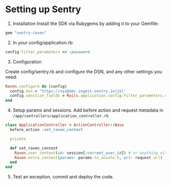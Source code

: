 # Setting up Sentry

1. Installation
Install the SDK via Rubygems by adding it to your Gemfile:

```rb
gem "sentry-raven"
```

2. In your config/application.rb:

```rb
config.filter_parameters << :password
```

3. Configuration

Create config/sentry.rb and configure the DSN, and any other settings you need:

```rb
Raven.configure do |config|
  config.dsn = 'https://xyz@abc.ingest.sentry.io/jkl'
  config.sanitize_fields = Rails.application.config.filter_parameters.map(&:to_s)
end
```

4. Setup params and sessions. Add before action and request metadata in `/app/controllers/application_controller.rb`

```rb
class ApplicationController < ActionController::Base
  before_action :set_raven_context

  private

  def set_raven_context
    Raven.user_context(id: session[:current_user_id]) # or anything else in session
    Raven.extra_context(params: params.to_unsafe_h, url: request.url)
  end
end
```

5. Test an exception, commit and deploy the code.